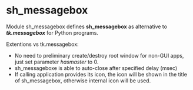 # sh_messagebox
Module sh_messagebox defines **sh_messagebox** as alternative to ***tk.messagebox*** for Python programs.

Extentions vs tk.messagebox:
* No need to preliminary create/destroy root window for non-GUI apps, 
  just set parameter *hasmaster* to 0.
* sh_messageboxe is able to auto-close after specified delay (msec)
* If calling application provides its icon, the icon will be shown in the
  title of sh_messagebox, otherwise internal icon will be used.